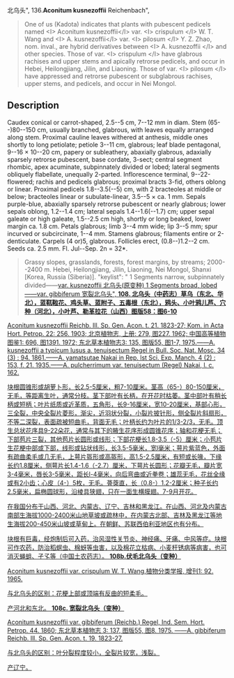 北乌头",
136.**Aconitum kusnezoffii** Reichenbach",

> One of us (Kadota) indicates that plants with pubescent pedicels named &lt;I&gt; Aconitum kusnezoffii&lt;/I&gt; var. &lt;I&gt; crispulum &lt;/I&gt; W. T. Wang and &lt;I&gt; A. kusnezoffii&lt;/I&gt; var. &lt;I&gt; pilosum &lt;/I&gt; Y. Z. Zhao, nom. inval., are hybrid derivatives between &lt;I&gt; A. kusnezoffii &lt;/I&gt; and other species. Those of var. &lt;I&gt; crispulum &lt;/I&gt; have glabrous rachises and upper stems and apically retrorse pedicels, and occur in Hebei, Heilongjiang, Jilin, and Liaoning. Those of var. &lt;I&gt; pilosum &lt;/I&gt; have appressed and retrorse pubescent or subglabrous rachises, upper stems, and pedicels, and occur in Nei Mongol.

## Description
Caudex conical or carrot-shaped, 2.5--5 cm, 7--12 mm in diam. Stem (65--)80--150 cm, usually branched, glabrous, with leaves equally arranged along stem. Proximal cauline leaves withered at anthesis, middle ones shortly to long petiolate; petiole 3--11 cm, glabrous; leaf blade pentagonal, 9--16 × 10--20 cm, papery or subleathery, abaxially glabrous, adaxially sparsely retrorse pubescent, base cordate, 3-sect; central segment rhombic, apex acuminate, subpinnately divided or lobed; lateral segments obliquely flabellate, unequally 2-parted. Inflorescence terminal, 9--22-flowered; rachis and pedicels glabrous; proximal bracts 3-fid, others oblong or linear. Proximal pedicels 1.8--3.5(--5) cm, with 2 bracteoles at middle or below; bracteoles linear or subulate-linear, 3.5--5 × ca. 1 mm. Sepals purple-blue, abaxially sparsely retrorse pubescent or nearly glabrous; lower sepals oblong, 1.2--1.4 cm; lateral sepals 1.4--1.6(--1.7) cm; upper sepal galeate or high galeate, 1.5--2.5 cm high, shortly or long beaked, lower margin ca. 1.8 cm. Petals glabrous; limb 3--4 mm wide; lip 3--5 mm; spur incurved or subcircinate, 1--4 mm. Stamens glabrous; filaments entire or 2-denticulate. Carpels (4 or)5, glabrous. Follicles erect, (0.8--)1.2--2 cm. Seeds ca. 2.5 mm. Fl. Jul--Sep. 2n = 32*.

> Grassy slopes, grasslands, forests, forest margins, by streams; 2000--2400 m. Hebei, Heilongjiang, Jilin, Liaoning, Nei Mongol, Shanxi [Korea, Russia (Siberia)].
  "keylist": "
1 Segments narrow, subpinnately divided——<a href='/info/Aconitum kusnezoffii var. kusnezoffii?t=foc'>var. kusnezoffii 北乌头(原变种)
1 Segments broad, lobed——<a href='/info/Aconitum kusnezoffii var. gibbiferum?t=foc'>var. gibbiferum 宽裂北乌头",
**108. 北乌头（中药志）草乌（东北、华北），蓝靰鞡花、鸡头草、蓝附子、五毒根（东北），鸦头、小叶鸦儿芦、穴种（河北），小叶芦、勒革拉花（山西）图版58：图6-10**

Aconitum kusnezoffii Reichb. Ill. Sp. Gen. Acon. t. 21. 1823-27; Kom. in Acta Hort. Petrop. 22: 256. 1903; 北京植物志, 上册: 279, 图227. 1962; 中国高等植物图鉴1: 696, 图1391. 1972; 东北草本植物志3: 135, 图版55, 图1-7, 1975.——A. kusnezoffii a typicum lusus a. tenuisectum Regel in Bull. Soc. Nat. Mosc. 34 (3) : 94. 1861.——A. yamatsutae Nakai in Rep. lst Sci. Exp. Manch. 4 (2) : 153, f. 21. 1935.——A. pulcherrimum var. tenuisectum (Regel) Nakai, l. c. 162.

块根圆锥形或胡萝卜形，长2.5-5厘米，粗7-10厘米。茎高（65-）80-150厘米，无毛，等距离生叶，通常分枝。茎下部叶有长柄，在开花时枯萎。茎中部叶有稍长柄或短柄；叶片纸质或近革质，五角形，长9-16厘米，宽10-20厘米，基部心形，三全裂，中央全裂片菱形，渐尖，近羽状分裂，小裂片披针形，侧全裂片斜扇形，不等二深裂，表面疏被短曲毛，背面无毛；叶柄长约为叶片的1/3-2/3，无毛。顶生总状花序具9-22朵花，通常与其下的腋生花序形成圆锥花序；轴和花梗无毛；下部苞片三裂，其他苞片长圆形或线形；下部花梗长1.8-3.5（-5）厘米；小苞片生花梗中部或下部，线形或钻状线形，长3.5-5毫米，宽l毫米；萼片紫蓝色，外面有疏曲柔毛或几无毛，上萼片盔形或高盔形，高1.5-2.5厘米，有短或长喙，下缘长约1.8厘米，侧萼片长1.4-1.6（-2.7）厘米，下萼片长圆形；花瓣无毛，瓣片宽3-4毫米，唇长3-5毫米，距长l-4毫米，向后弯曲或近拳卷；雄蕊无毛，花丝全缘或有2小齿；心皮（4-）5枚，无毛。蓇葖直，长（0.8-）1.2-2厘米；种子长约2.5毫米，扁椭圆球形，沿棱具狭翅，只在一面生横膜翅。7-9月开花。

在我国分布于山西、河北、内蒙古、辽宁、吉林和黑龙江。在山西、河北及内蒙古南部生海拔1000-2400米山地草坡或疏林中，在内蒙古北部、吉林及黑龙江等地生海拔200-450米山坡或草甸上。在朝鲜、苏联西伯利亚地区也有分布。

块根有巨毒，经炮制后可入药，治风湿性关节炎、神经痛、牙痛、中风等症。块根可作农药，防治稻螟虫、棉蚜等虫害，以及棉花立枯病、小麦杆锈病等病害，也可消灭蝇蛆、孑孓等（中国土农药志）。
**108b.伏毛北乌头（变种）**

Aconitum kusnezoffii var. crispulum W. T. Wang,植物分类学报, 增刊1: 92. 1965.

与北乌头的区别：花梗上部或顶端有反曲的短柔毛。

产河北和东北。
**108c. 宽裂北乌头（变种）**

Aconitum kusnezoffii var. gibbiferum (Reichb.) Regel, Ind. Sem. Hort. Petrop. 44. 1860; 东北草本植物志 3: 137, 图版55, 图8. 1975. ——A. gibbiferum Reichb. Ill. Sp. Gen. Acon. t. 19. 1823-27.

与北乌头的区别：叶分裂程度较小，全裂片较宽，浅裂。

产辽宁。
